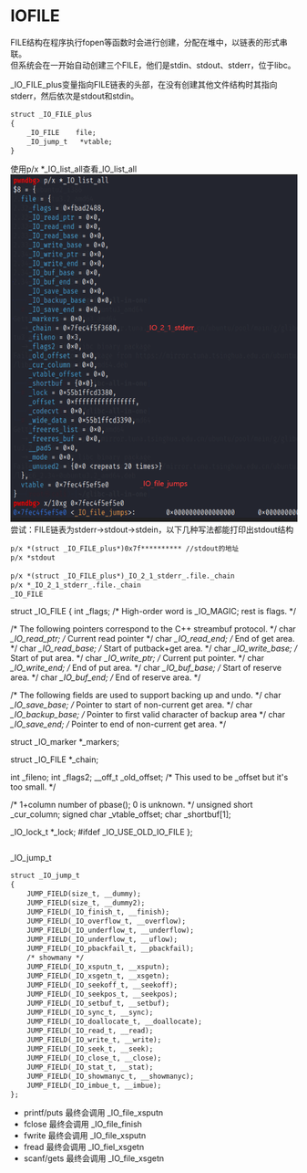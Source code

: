 # IOFILE
FILE结构在程序执行fopen等函数时会进行创建，分配在堆中，以链表的形式串联。  
但系统会在一开始自动创建三个FILE，他们是stdin、stdout、stderr，位于libc。  


_IO_FILE_plus变量指向FILE链表的头部，在没有创建其他文件结构时其指向stderr，然后依次是stdout和stdin。  
```
struct _IO_FILE_plus
{
    _IO_FILE    file;
    _IO_jump_t   *vtable;
}
```
使用p/x *_IO_list_all查看_IO_list_all
![](./pics/_IO_list_all.png)  
尝试：FILE链表为stderr->stdout->stdein，以下几种写法都能打印出stdout结构
```
p/x *(struct _IO_FILE_plus*)0x7f********** //stdout的地址
p/x *stdout

p/x *(struct _IO_FILE_plus*)_IO_2_1_stderr_.file._chain
p/x *_IO_2_1_stderr_.file._chain
_IO_FILE
```
struct _IO_FILE
{
  int _flags;                /* High-order word is _IO_MAGIC; rest is flags. */

  /* The following pointers correspond to the C++ streambuf protocol. */
  char *_IO_read_ptr;        /* Current read pointer */
  char *_IO_read_end;        /* End of get area. */
  char *_IO_read_base;        /* Start of putback+get area. */
  char *_IO_write_base;        /* Start of put area. */
  char *_IO_write_ptr;        /* Current put pointer. */
  char *_IO_write_end;        /* End of put area. */
  char *_IO_buf_base;        /* Start of reserve area. */
  char *_IO_buf_end;        /* End of reserve area. */

  /* The following fields are used to support backing up and undo. */
  char *_IO_save_base; /* Pointer to start of non-current get area. */
  char *_IO_backup_base;  /* Pointer to first valid character of backup area */
  char *_IO_save_end; /* Pointer to end of non-current get area. */

  struct _IO_marker *_markers;

  struct _IO_FILE *_chain;

  int _fileno;
  int _flags2;
  __off_t _old_offset; /* This used to be _offset but it's too small.  */

  /* 1+column number of pbase(); 0 is unknown. */
  unsigned short _cur_column;
  signed char _vtable_offset;
  char _shortbuf[1];

  _IO_lock_t *_lock;
#ifdef _IO_USE_OLD_IO_FILE
};
```
```
_IO_jump_t
```
struct _IO_jump_t
{
    JUMP_FIELD(size_t, __dummy);
    JUMP_FIELD(size_t, __dummy2);
    JUMP_FIELD(_IO_finish_t, __finish);
    JUMP_FIELD(_IO_overflow_t, __overflow);
    JUMP_FIELD(_IO_underflow_t, __underflow);
    JUMP_FIELD(_IO_underflow_t, __uflow);
    JUMP_FIELD(_IO_pbackfail_t, __pbackfail);
    /* showmany */
    JUMP_FIELD(_IO_xsputn_t, __xsputn);
    JUMP_FIELD(_IO_xsgetn_t, __xsgetn);
    JUMP_FIELD(_IO_seekoff_t, __seekoff);
    JUMP_FIELD(_IO_seekpos_t, __seekpos);
    JUMP_FIELD(_IO_setbuf_t, __setbuf);
    JUMP_FIELD(_IO_sync_t, __sync);
    JUMP_FIELD(_IO_doallocate_t, __doallocate);
    JUMP_FIELD(_IO_read_t, __read);
    JUMP_FIELD(_IO_write_t, __write);
    JUMP_FIELD(_IO_seek_t, __seek);
    JUMP_FIELD(_IO_close_t, __close);
    JUMP_FIELD(_IO_stat_t, __stat);
    JUMP_FIELD(_IO_showmanyc_t, __showmanyc);
    JUMP_FIELD(_IO_imbue_t, __imbue);
};
```

- printf/puts 最终会调用 _IO_file_xsputn
- fclose      最终会调用 _IO_file_finish
- fwrite      最终会调用 _IO_file_xsputn
- fread       最终会调用 _IO_fiel_xsgetn
- scanf/gets  最终会调用 _IO_file_xsgetn
